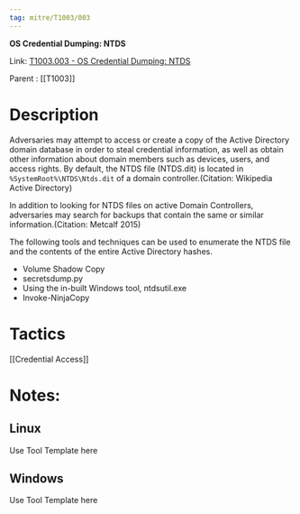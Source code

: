 ```yaml
---
tag: mitre/T1003/003
---
```


**OS Credential Dumping: NTDS**

Link: [T1003.003 - OS Credential Dumping: NTDS](https://attack.mitre.org/techniques/T1003/003)

Parent : [[T1003]]


# Description

Adversaries may attempt to access or create a copy of the Active Directory domain database in order to steal credential information, as well as obtain other information about domain members such as devices, users, and access rights. By default, the NTDS file (NTDS.dit) is located in <code>%SystemRoot%\NTDS\Ntds.dit</code> of a domain controller.(Citation: Wikipedia Active Directory)

In addition to looking for NTDS files on active Domain Controllers, adversaries may search for backups that contain the same or similar information.(Citation: Metcalf 2015)

The following tools and techniques can be used to enumerate the NTDS file and the contents of the entire Active Directory hashes.

* Volume Shadow Copy
* secretsdump.py
* Using the in-built Windows tool, ntdsutil.exe
* Invoke-NinjaCopy


# Tactics


[[Credential Access]]


# Notes:

## Linux

Use Tool Template here

## Windows

Use Tool Template here